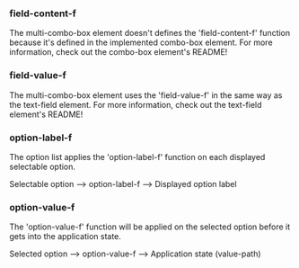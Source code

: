 
### field-content-f

The multi-combo-box element doesn't defines the 'field-content-f' function
because it's defined in the implemented combo-box element.
For more information, check out the combo-box element's README!

### field-value-f

The multi-combo-box element uses the 'field-value-f' in the same way as the
text-field element.
For more information, check out the text-field element's README!

### option-label-f  

The option list applies the 'option-label-f' function on each displayed selectable option.

Selectable option --> option-label-f --> Displayed option label

### option-value-f

The 'option-value-f' function will be applied on the selected option before it
gets into the application state.

Selected option --> option-value-f --> Application state (value-path)

